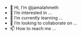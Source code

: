 - 👋 Hi, I’m @jamalahmeth
- 👀 I’m interested in ...
- 🌱 I’m currently learning ...
- 💞️ I’m looking to collaborate on ...
- 📫 How to reach me ...

<!---
jamalahmeth/jamalahmeth is a ✨ special ✨ repository because its `README.md` (this file) appears on your GitHub profile.
You can click the Preview link to take a look at your changes.
--->
